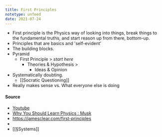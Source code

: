 ```yaml
---
title: First Principles
notetype: unfeed
date: 2021-07-24
---
```


- First principle is the Physics way of looking into things, break things to the fundamental truths, and start reason up from there, bottom-up. 
- Principles that are basics and 'self-evident'
- The building blocks. 
- Pyramid
	- First Principle > *start here*
		- Theories & Hypothesis > 
			- Ideas & Opinion 
- Systematically doubting. 
	- [[Socratic Questioning]]
- Really makes sense vs. What everyone else is doing

#### Source
-  [Youtube]([https://www.youtube.com/watch?v=NV3sBlRgzTI](https://www.youtube.com/watch?v=NV3sBlRgzTI))
- [Why You Should Learn Physics : Musk](https://www.youtube.com/watch?v=DmIIwIP9Omk)
-  https://jamesclear.com/first-principles
- 
- [[§Systems]]